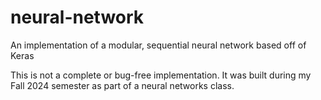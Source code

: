 # neural-network
An implementation of a modular, sequential neural network based off of Keras

This is not a complete or bug-free implementation. It was built during my Fall 2024 semester as part of a neural networks class.

